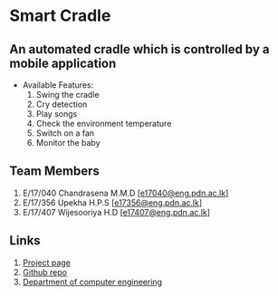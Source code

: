 
[//]: # (Please refer the instructions in below URL for the configurations)
[//]: # (https://projects.ce.pdn.ac.lk/docs/how-to-add-a-project)

# Smart Cradle

## An automated cradle which is controlled by a mobile application
* Available Features:
  1. Swing the cradle
  2. Cry detection
  3. Play songs
  4. Check the environment temperature 
  5. Switch on a fan
  6. Monitor the baby



## Team Members
1. E/17/040 Chandrasena M.M.D [[e17040@eng.pdn.ac.lk](mailto:e17040@eng.pdn.ac.lk)]
2. E/17/356 Upekha H.P.S [[e17356@eng.pdn.ac.lk](mailto:e17356@eng.pdn.ac.lk)]
3. E/17/407 Wijesooriya H.D [[e17407@eng.pdn.ac.lk](mailto:e17407@eng.pdn.ac.lk)]

<!--
## Supervisors
1. Supervisor1 [[Website](http://www.ce.pdn.ac.lk/academic-staff/), [Email](mailto:lecturer@ce.pdn.ac.lk)]
2. Supervisor2 [[Website](http://www.ce.pdn.ac.lk/academic-staff/), [Email](mailto:lecturer@ce.pdn.ac.lk)]    -->


## Links


1. [Project page]( https://cepdnaclk.github.io/e17-3yp-Smart-Cradle/)
2. [Github repo](https://github.com/cepdnaclk/e17-3yp-Smart-Cradle)
3. [Department of computer engineering](http://ce.pdn.ac.lk)

<!--
## Publications
1. [Semester 7 report](https://cepdnaclk.github.io/e15-4yp-minimal-template)
2. [Semester 7 sldies](https://cepdnaclk.github.io/e15-4yp-minimal-template)
3. [Semester 8 report](https://cepdnaclk.github.io/e15-4yp-minimal-template)
4. [Semester 8 slides](https://cepdnaclk.github.io/e15-4yp-minimal-template)
5. Author1, Author2 and Author2 "Research paper title" in Conference name 2021. [Download PDF ](https://cepdnaclk.github.io/e15-4yp-minimal-template)     -->
